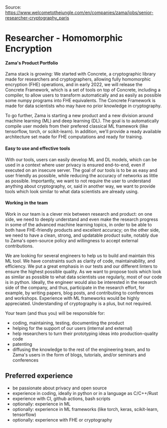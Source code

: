 Source: https://www.welcometothejungle.com/en/companies/zama/jobs/senior-researcher-cryptography_paris

# Researcher - Homomorphic Encryption

#### Zama's Product Portfolio

Zama stack is growing: We started with Concrete, a cryptographic library made for researchers and cryptographers, allowing fully homomorphic encryption (FHE) operations, and in early 2022, we will release the Concrete Framework, which is a set of tools on top of Concrete, including a compiler, to allow users to transform automatically and as easily as possible some numpy programs into FHE equivalents. The Concrete Framework is made for data scientists who may have no prior knowledge in cryptography.

To go further, Zama is starting a new product and a new division around machine learning (ML) and deep learning (DL). The goal is to automatically compile user models from their prefered classical ML framework (like tensorflow, torch, or scikit-learn). In addition, we'll provide a ready available architecture set made for FHE computations and ready for training.

#### Easy to use and effective tools

With our tools, users can easily develop ML and DL models, which can be used in a context where user privacy is ensured end-to-end, even if executed on an insecure server. The goal of our tools is to be as easy and user friendly as possible, while reducing the accuracy of networks as little as possible. Importantly, we want to not require the user to understand anything about cryptography, or, said in another way, we want to provide tools which look similar to what data scientists are already using.

#### Working in the team

Work in our team is a clever mix between research and product: on one side, we need to deeply understand and even make the research progress in some of the advanced machine learning topics, in order to be able to both have FHE-friendly products and excellent accuracy; on the other side, we need to have a clean, strong, and updatable product suite, notably due to Zama's open-source policy and willingness to accept external contributions.

We are looking for several engineers to help us to build and maintain this ML tool. We have constraints such as clarity of code, maintainability, and efficiency. We put a great emphasis in our tests and our different linters to ensure the highest possible quality. As we want to propose tools which look as similar as possible to what data scientists use regularly, most of our code is in python. Ideally, the engineer would also be interested in the research side of the company, and thus, participate in the research effort, for example, by writing papers, blog posts, and contributing to conferences and workshops. Experience with ML frameworks would be highly appreciated. Understanding of cryptography is a plus, but not required.

Your team (and thus you) will be responsible for:

-   coding, maintaining, testing, documenting the product
-   helping for the support of our users (internal and external)
-   help researchers to turn their prototyping ideas into production-quality code
-   patenting
-   diffusing the knowledge to the rest of the engineering team, and to Zama's users in the form of blogs, tutorials, and/or seminars and conferences

Preferred experience
--------------------

-   be passionate about privacy and open source
-   experience in coding, ideally in python or in a language as C/C++/Rust
-   experience with CI, github actions, bash scripts
-   optionally: experience in ML
-   optionally: experience in ML frameworks (like torch, keras, scikit-learn, tensorflow)
-   optionally: experience with FHE or cryptography